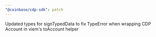 ```yaml
---
"@coinbase/cdp-sdk": patch
---
```


Updated types for signTypedData to fix TypeError when wrapping CDP Account in viem's toAccount helper
